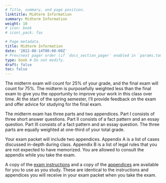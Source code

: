```yaml
---
# Title, summary, and page position.
linktitle: Midterm Information
summary: Midterm Information
weight: 10
# icon: book
# icon\_pack: fas

# Page metadata.
title: Midterm Information
date: '2022-08-14T00:00:00Z'
# Prev/next pager order (if `docs_section_pager` enabled in `params.toml`)
type: book # Do not modify.
draft: false
toc: false
---
```


The midterm exam will count for 25% of your grade, and the final exam will count for 75%.  The midterm is purposefully weighted less than the final exam to give you the opportunity to improve your work in this class over time. At the start of the spring semester, I’ll provide feedback on the exam and offer advice for studying for the final exam.

The midterm exam has three parts and two appendices. Part I consists of three short answer questions. Part II consists of a fact pattern and an essay question. Part III consists of a fact pattern and an essay question. The three parts are equally weighted at one-third of your total grade.

Your exam packet will include two appendices. Appendix A is a list of cases discussed in-depth during class. Appendix B is a list of legal rules that you are not expected to have memorized. You are allowed to consult the appendix while you take the exam. 

A copy of the [exam instructions](/../../torts2023-material/midterm/midterm_instructions.pdf) and a copy of the [appendices](/../../torts2023-material/midterm/midterm_instructions.pdf) are available for you to use as you study. These are identical to the instructions and appendices you will receive in your exam packet when you take the exam.
